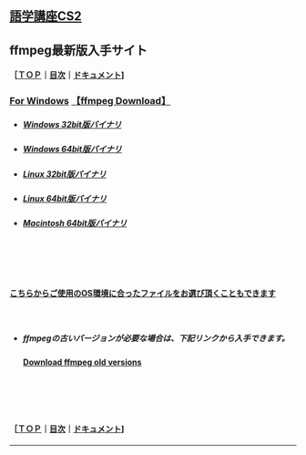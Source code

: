 ## [語学講座CS2](https://csreviser.github.io/CaptureStream2/) 
## ffmpeg最新版入手サイト　
#### ［[ＴＯＰ](./)**｜**[目次](./#目次)**｜**[ドキュメント](./#ドキュメント-1)]
### [For Windows](https://www.gyan.dev/ffmpeg/builds/)               [【ffmpeg Download】](https://www.ffmpeg.org/download.html)        　                
   * ##### [Windows 32bit版バイナリ](https://github.com/sudo-nautilus/FFmpeg-Builds-Win32/wiki/Latest)         
   * ##### [Windows 64bit版バイナリ](https://github.com/BtbN/FFmpeg-Builds/wiki/Latest)   
   * ##### [Linux 32bit版バイナリ](https://johnvansickle.com/ffmpeg/builds/ffmpeg-git-i686-static.tar.xz)           
   * ##### [Linux 64bit版バイナリ](https://johnvansickle.com/ffmpeg/builds/ffmpeg-git-amd64-static.tar.xz)              
   * ##### [Macintosh 64bit版バイナリ](https://evermeet.cx/ffmpeg/)
#### 　　　　
#### 　　　　
#### [こちらからご使用のOS環境に合ったファイルをお選び頂くこともできます](https://ffbinaries.com/downloads)
#### 　　　　
* ##### ffmpegの古いバージョンが必要な場合は、下記リンクから入手できます。  
   #### [Download ffmpeg old versions](https://www.videohelp.com/software/ffmpeg/old-versions)          
#### 　　　　
#### 　　　　
#### ［[ＴＯＰ](./)**｜**[目次](./#目次)**｜**[ドキュメント](./#ドキュメント-1)]
*** 
 <link rel="shortcut icon" type="image/x-icon" href="https://avatars.githubusercontent.com/u/46049273?v=4">
 <meta name="twitter:image:src" content="https://avatars.githubusercontent.com/u/46049273?v=4">

